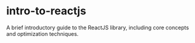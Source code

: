 # intro-to-reactjs
A brief introductory guide to the ReactJS library, including core concepts and optimization techniques.
